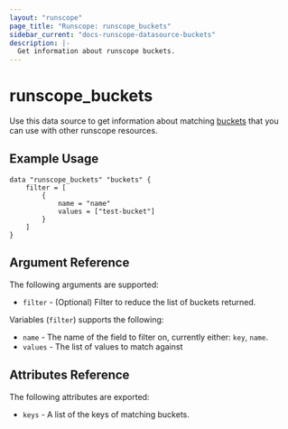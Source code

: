 ```yaml
---
layout: "runscope"
page_title: "Runscope: runscope_buckets"
sidebar_current: "docs-runscope-datasource-buckets"
description: |-
  Get information about runscope buckets.
---
```


# runscope\_buckets

Use this data source to get information about matching [buckets](https://www.runscope.com/docs/api/buckets)
that you can use with other runscope resources.

## Example Usage

```hcl
data "runscope_buckets" "buckets" {
	filter = [
		{
			name = "name"
			values = ["test-bucket"]
		}
	]
}
```

## Argument Reference

The following arguments are supported:

* `filter` - (Optional) Filter to reduce the list of buckets returned.

Variables (`filter`) supports the following:

* `name` - The name of the field to filter on, currently either: `key`, `name`.
* `values` - The list of values to match against

## Attributes Reference

The following attributes are exported:

* `keys` - A list of the keys of matching buckets.

